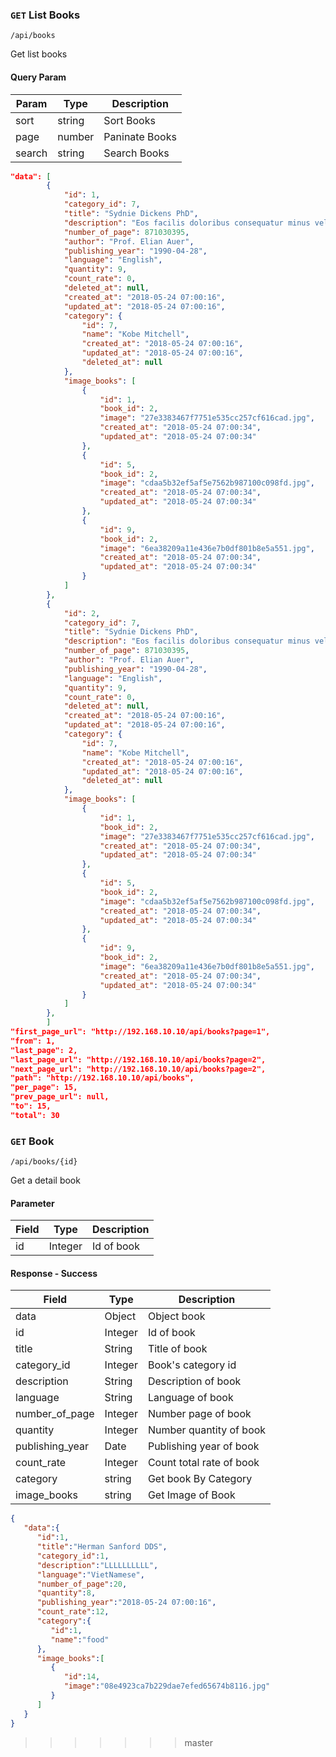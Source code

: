 ### `GET` List Books
```
/api/books
```
Get list books

#### Query Param
| Param | Type | Description |
|---|---|---|
| sort | string | Sort Books |
| page | number | Paninate Books |
| search | string | Search Books |

```json
"data": [
        {
            "id": 1,
            "category_id": 7,
            "title": "Sydnie Dickens PhD",
            "description": "Eos facilis doloribus consequatur minus velit dolor. Fugit itaque corrupti et ab. Atque eum hic ipsam esse rerum. Est mollitia aliquid facilis sit.",
            "number_of_page": 871030395,
            "author": "Prof. Elian Auer",
            "publishing_year": "1990-04-28",
            "language": "English",
            "quantity": 9,
            "count_rate": 0,
            "deleted_at": null,
            "created_at": "2018-05-24 07:00:16",
            "updated_at": "2018-05-24 07:00:16",
            "category": {
                "id": 7,
                "name": "Kobe Mitchell",
                "created_at": "2018-05-24 07:00:16",
                "updated_at": "2018-05-24 07:00:16",
                "deleted_at": null
            },
            "image_books": [
                {
                    "id": 1,
                    "book_id": 2,
                    "image": "27e3383467f7751e535cc257cf616cad.jpg",
                    "created_at": "2018-05-24 07:00:34",
                    "updated_at": "2018-05-24 07:00:34"
                },
                {
                    "id": 5,
                    "book_id": 2,
                    "image": "cdaa5b32ef5af5e7562b987100c098fd.jpg",
                    "created_at": "2018-05-24 07:00:34",
                    "updated_at": "2018-05-24 07:00:34"
                },
                {
                    "id": 9,
                    "book_id": 2,
                    "image": "6ea38209a11e436e7b0df801b8e5a551.jpg",
                    "created_at": "2018-05-24 07:00:34",
                    "updated_at": "2018-05-24 07:00:34"
                }
            ]
        },
        {
            "id": 2,
            "category_id": 7,
            "title": "Sydnie Dickens PhD",
            "description": "Eos facilis doloribus consequatur minus velit dolor. Fugit itaque corrupti et ab. Atque eum hic ipsam esse rerum. Est mollitia aliquid facilis sit.",
            "number_of_page": 871030395,
            "author": "Prof. Elian Auer",
            "publishing_year": "1990-04-28",
            "language": "English",
            "quantity": 9,
            "count_rate": 0,
            "deleted_at": null,
            "created_at": "2018-05-24 07:00:16",
            "updated_at": "2018-05-24 07:00:16",
            "category": {
                "id": 7,
                "name": "Kobe Mitchell",
                "created_at": "2018-05-24 07:00:16",
                "updated_at": "2018-05-24 07:00:16",
                "deleted_at": null
            },
            "image_books": [
                {
                    "id": 1,
                    "book_id": 2,
                    "image": "27e3383467f7751e535cc257cf616cad.jpg",
                    "created_at": "2018-05-24 07:00:34",
                    "updated_at": "2018-05-24 07:00:34"
                },
                {
                    "id": 5,
                    "book_id": 2,
                    "image": "cdaa5b32ef5af5e7562b987100c098fd.jpg",
                    "created_at": "2018-05-24 07:00:34",
                    "updated_at": "2018-05-24 07:00:34"
                },
                {
                    "id": 9,
                    "book_id": 2,
                    "image": "6ea38209a11e436e7b0df801b8e5a551.jpg",
                    "created_at": "2018-05-24 07:00:34",
                    "updated_at": "2018-05-24 07:00:34"
                }
            ]
        },
        ]
"first_page_url": "http://192.168.10.10/api/books?page=1",
"from": 1,
"last_page": 2,
"last_page_url": "http://192.168.10.10/api/books?page=2",
"next_page_url": "http://192.168.10.10/api/books?page=2",
"path": "http://192.168.10.10/api/books",
"per_page": 15,
"prev_page_url": null,
"to": 15,
"total": 30
```

### `GET` Book

```
/api/books/{id}
```
Get a detail book
#### Parameter
| Field | Type | Description |
|-------|------|-------------|
| id | Integer | Id of book |


#### Response - Success
| Field | Type | Description |
|-------|------|-------------|
| data | Object | Object book |
| id | Integer | Id of book |
| title | String | Title of book |
| category_id | Integer | Book's category id |
| description | String | Description of book |
| language | String | Language of book |
| number_of_page | Integer | Number page of book |
| quantity | Integer | Number quantity of book |
| publishing_year | Date | Publishing year of book |
| count_rate | Integer | Count total rate of book |
| category | string | Get book By Category |
| image_books | string | Get Image of Book |

```json
{
   "data":{
      "id":1,
      "title":"Herman Sanford DDS",
      "category_id":1,
      "description":"LLLLLLLLLL",
      "language":"VietNamese",
      "number_of_page":20,
      "quantity":8,
      "publishing_year":"2018-05-24 07:00:16",
      "count_rate":12,
      "category":{
         "id":1,
         "name":"food"
      },
      "image_books":[
         {
            "id":14,
            "image":"08e4923ca7b229dae7efed65674b8116.jpg"
         }
      ]
   }
}
```
>>>>>>> master
